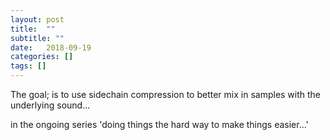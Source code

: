 ```yaml
---
layout: post
title:  ""
subtitle: ""
date:   2018-09-19
categories: []
tags: []
---
```


The goal; is to use sidechain compression to better mix in samples with the underlying sound...

in the ongoing series 'doing things the hard way to make things easier...'
